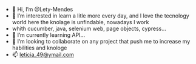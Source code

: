 - 👋 Hi, I’m @Lety-Mendes
- 👀 I’m interested in learn a litle more every day, and I love the tecnology world here the knolage is unfindable, nowadays I work 
- whith cucumber, java, selenium web, page objects, cypress...
- 🌱 I’m currently learning API...
- 💞️ I’m looking to collaborate on any project that push me to increase my habilities and knologe
- 📫 leticia_49@ymail.com

<!---
Lety-Mendes/Lety-Mendes is a ✨ special ✨ repository because its `README.md` (this file) appears on your GitHub profile.
You can click the Preview link to take a look at your changes.
--->
